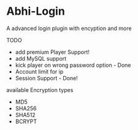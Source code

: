 # Abhi-Login
A advanced login plugin with encyption and more

TODO
- add premium Player Support!
- add MySQL support
- kick player on wrong password option - Done
- Account limit for ip
- Session Support - Done!

available Encryption types
- MD5
- SHA256
- SHA512
- BCRYPT
